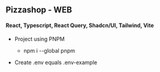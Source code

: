 ## Pizzashop - WEB

#### React, Typescript, React Query, Shadcn/UI, Tailwind, Vite

* Project using PNPM
  * npm i --global pnpm

* Create .env equals .env-example
